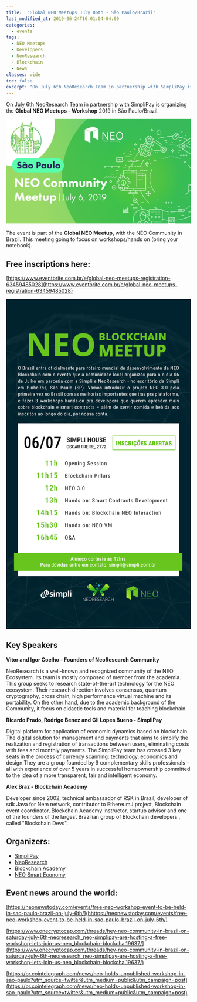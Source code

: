 ```yaml
---
title:  "Global NEO Meetups July 06th - São Paulo/Brazil"
last_modified_at: 2019-06-24T16:01:04-04:00
categories:
  - events
tags:
  - NEO Meetups
  - Developers
  - NeoResearch
  - Blockchain
  - News
classes: wide  
toc: false
excerpt: "On July 6th NeoResearch Team in partnership with SimpliPay is organizing the **Global NEO Meetups - Workshop** 2019 in São Paulo/Brazil."
---
```


On July 6th NeoResearch Team in partnership with SimpliPay is organizing the **Global NEO Meetups - Workshop** 2019 in São Paulo/Brazil.

![Poster-NEOMeetup](/assets/images/2019_07_SPMeetup/MeetupSP_PosterNEO.jpg)

The event is part of the **Global NEO  Meetup**, with the NEO Community in Brazil. This meeting going to focus on workshops/hands on (bring your notebook).

## Free inscriptions here:
[https://www.eventbrite.com.br/e/global-neo-meetups-registration-63459485028](https://www.eventbrite.com.br/e/global-neo-meetups-registration-63459485028)

![Convite-NEOMeetup](/assets/images/2019_07_SPMeetup/Convite-NEOMeetup_v5.jpg)

## Key Speakers

**Vitor  and Igor Coelho - Founders of  NeoResearch Community**

NeoResearch is a well-known and recognized community of the NEO Ecosystem. Its team is mostly composed of member from the academia. This group seeks to research state-of-the-art technology for the NEO ecosystem. Their research direction involves consensus, quantum cryptography, cross chain, high performance virtual machine and its portability. On the other hand, due to the academic background of the Community, it focus on didactic tools and material for teaching blockchain.

**Ricardo Prado, Rodrigo Benez and Gil Lopes Bueno - SimpliPay**

Digital platform for application of economic dynamics based on blockchain. The digital solution for management and payments that aims to simplify the realization and registration of transactions between users, eliminating costs with fees and monthly payments. The SimpliPay team has crossed 3 key seats in the process of currency scanning: technology, economics and design.They are a group founded by 9 complementary skills professionals – all with experience of over 5 years in successful homeownership committed to the idea of ​​a more transparent, fair and intelligent economy.

**Alex Braz - Blockchain Academy**

Developer since 2002, technical ambassador of RSK in Brazil, developer of sdk Java for Nem network, contributor to EthereumJ project, Blockchain event coordinator, Blockchain Academy instructor, startup advisor and one of the founders of the largest Brazilian group of Blockchain developers , called "Blockchain Devs".

## Organizers:
- [SimpliPay](https://simplipay.com.br/)
- [NeoResearch](https://neoresearch.io)
- [Blockchain Academy](https://blockchainacademy.com.br/team/alex-braz/?lang=en)
- [NEO Smart Economy](https://neo.org/)

## Event news around the world:

[https://neonewstoday.com/events/free-neo-workshop-event-to-be-held-in-sao-paulo-brazil-on-july-6th/](hhttps://neonewstoday.com/events/free-neo-workshop-event-to-be-held-in-sao-paulo-brazil-on-july-6th/)

[https://www.onecryptocap.com/threads/hey-neo-community-in-brazil-on-saturday-july-6th-neoresearch_neo-simplipay-are-hosting-a-free-workshop-lets-join-us-neo_blockchain-blockcha.19637/](https://www.onecryptocap.com/threads/hey-neo-community-in-brazil-on-saturday-july-6th-neoresearch_neo-simplipay-are-hosting-a-free-workshop-lets-join-us-neo_blockchain-blockcha.19637/)

[https://br.cointelegraph.com/news/neo-holds-unpublished-workshop-in-sao-paulo?utm_source=twitter&utm_medium=public&utm_campaign=post](https://br.cointelegraph.com/news/neo-holds-unpublished-workshop-in-sao-paulo?utm_source=twitter&utm_medium=public&utm_campaign=post)

